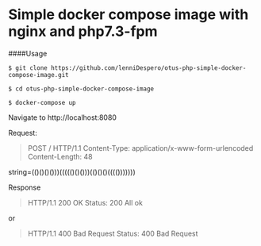 # Simple docker compose image with nginx and php7.3-fpm

####Usage

`$ git clone https://github.com/lenniDespero/otus-php-simple-docker-compose-image.git`


`$ cd otus-php-simple-docker-compose-image`


`$ docker-compose up`

Navigate to http://localhost:8080

Request:
>POST / HTTP/1.1
Content-Type: application/x-www-form-urlencoded 
Content-Length: 48
>
string=(()()()()))((((()()()))(()()()(((()))))))

Response
>HTTP/1.1 200 OK
Status: 200 All ok

or

>HTTP/1.1 400 Bad Request
Status: 400 Bad Request

